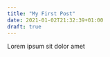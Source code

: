 ```yaml
---
title: "My First Post"
date: 2021-01-02T21:32:39+01:00
draft: true
---
```


Lorem ipsum sit dolor amet

